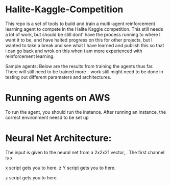 # Halite-Kaggle-Competition
This repo is a set of tools to build and train a multi-agent reinforcement learning agent to compete in the Halite Kaggle competition. This still needs a lot of work, but should be still dont' have the process running to where I want it to be, and have halted progress on this for other projects, but I wanted to take a break and see what I have learned and publish this so that i can go back and wrok on this when i am more experienced with reinforcement learning. 

Sample agents:
Below are the results from training the agents thus far. There will still need to be trained more - work still might need to be done in testing out different paramaters and architectures. 

# Running agents on AWS
To run the agent, you should run the instance. After running an instance, the correct environment neesd to be set up 

# Neural Net Architecture: 
The input is given to the neural net from a 2x2x21 vector, . The first channel is x 

x script gets you to here. 
z
Y script gets you to here. 

z script gets you to here. 

